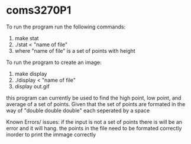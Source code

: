 # coms3270P1
To run the program run the following commands:
1. make stat
2. ./stat < "name of file"
3. where "name of file" is a set of points with height

To run the program to create an image:
1. make display
2. ./display < "name of file"
3. display out.gif

this program can currently be used to find the high point, low point, and average of a set of points.
Given that the set of points are formated in the way of "double double double" each seperated by a space


Known Errors/ issues:
if the input is not a set of points there is will be an error and it will hang.
the points in the file need to be formated correctly inorder to print the immage correctly